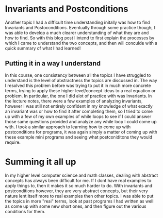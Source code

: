 # Invariants and Postconditions
Another topic I had a difficult time understanding initally was how to find Invariants and Postoconditions. Eventually through some practice though, I was able to develop a much clearer understanding of what they are and how to find. So with this blog post I intend to first explain the processes by which I came to understand the two concepts, and then will conculde with a quick summary of what I had learned!


## Putting it in a way I understand
In this course, one consistency between all the topics I have struggled to understand is the level of abstractness the topics are discussed in. The way I resolved this problem before was trying to put it in much more concrete terms, trying to apply these higher level/concept ideas to a real equation or problem. In particular, the one I did alot of practice with was Invariants. In the lecture notes, there were a few examples of analyzing invariants, however I was still not entirely confident in my knowledge of what exactly an invariant was or how to find it after completing them, so I tried to come up with a few of my own examples of while loops to see if I could answer those same questions provided and analyze any while loop I could come up with. 
I took a similar approach to learning how to come up with postconditions for programs, it was again simply a matter of coming up with these example mini programs and seeing what postconiditons they would require.

# Summing it all up
In my higher level computer science and math classes, dealing with abstract concepts has always been difficult for me. If I dont have real examples to apply things to, then it makes it so much harder to do. With invariants and postconditions however, they are very abstract concepts, but their very nature lent itself more to real examples then other topics. I was able to put the topics in more "real" terms, look at past programs I had written as well as come up with some new short ones, and then figure out the various conditions for them.

